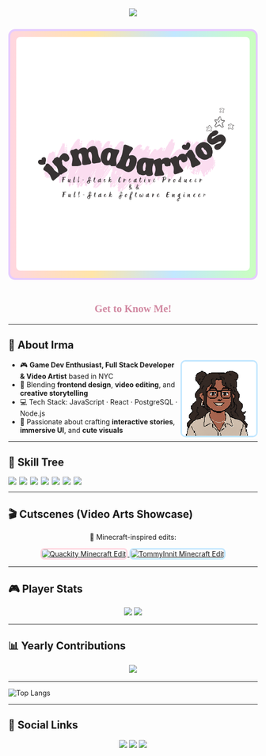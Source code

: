 <!-- 🌸 Typing Animation Title -->
<h1 align="center">
  <img src="https://readme-typing-svg.herokuapp.com?font=Press+Start+2P&size=20&color=F08CAE&center=true&vCenter=true&width=600&lines=Hey!+I'm+Irma+Barrios;Full+Stack+Developer;+Multi+Media+Artist;Game+Dev+Enthusiast" />
</h1>

<!-- 🌸 Pastel 8-Bit Banner -->
<div align="center" style="background: linear-gradient(90deg, #ffd6e0, #ffe5a9, #c2e7ff, #caffbf); padding: 12px; border: 4px solid #e6ccff; border-radius: 14px;">
  <img src="./irma.png" alt="Pastel 8-bit banner with Irma Brr" width="600" style="image-rendering: pixelated; border-radius: 8px;">
</div>

<br>

<h2 align="center" style="font-family: 'Press Start 2P', cursive; color: #d188a1;">
  🌸 Get to Know Me! 🌸
</h2>

---

## 🎀 About Irma
<img align="right" src="./me.PNG" width="150" style="border: 3px solid #c2e7ff; border-radius: 10px; image-rendering: pixelated;">

- 🎮 **Game Dev Enthusiast, Full Stack Developer & Video Artist** based in NYC  
- 🎨 Blending **frontend design**, **video editing**, and **creative storytelling**  
- 💻 Tech Stack: JavaScript · React · PostgreSQL · Node.js  
- 🚀 Passionate about crafting **interactive stories**, **immersive UI**, and **cute visuals**  

---
## 🌱 Skill Tree
<div style="display: flex; flex-wrap: wrap; gap: 6px;">
 <img src="https://img.shields.io/badge/JavaScript-ffe5a9?style=for-the-badge&logo=javascript&logoColor=000000">
 <img src="https://img.shields.io/badge/React-c2e7ff?style=for-the-badge&logo=react&logoColor=61DAFB">
 <img src="https://img.shields.io/badge/PostgreSQL-caffbf?style=for-the-badge&logo=postgresql&logoColor=336791">
 <img src="https://img.shields.io/badge/Node.js-ffd6e0?style=for-the-badge&logo=node.js&logoColor=339933">
 <img src="https://img.shields.io/badge/iMovie-ffe5a9?style=for-the-badge&logo=apple&logoColor=000000">
 <img src="https://img.shields.io/badge/Writers_Duet-e6ccff?style=for-the-badge">
 <img src="https://img.shields.io/badge/Adobe_Photoshop-c2e7ff?style=for-the-badge&logo=adobe&logoColor=ff0000">
</div>

---

## 🎬 Cutscenes (Video Arts Showcase)
<p align="center">
🎥 Minecraft-inspired edits:
</p>
<p align="center">
 <a href="https://www.youtube.com/watch?v=xy8xN9I7XWE">
   <img src="https://img.youtube.com/vi/xy8xN9I7XWE/0.jpg" width="240" alt="Quackity Minecraft Edit" style="border: 3px solid #ffd6e0; border-radius: 8px;">
 </a>
 <a href="https://www.youtube.com/watch?v=puU6JAJ9cTc">
   <img src="https://img.youtube.com/vi/puU6JAJ9cTc/0.jpg" width="240" alt="TommyInnit Minecraft Edit" style="border: 3px solid #c2e7ff; border-radius: 8px;">
 </a>
</p>

---

## 🎮 Player Stats
<p align="center">
  <img src="https://github-readme-stats.vercel.app/api?username=irmabrr&show_icons=true&theme=default&title_color=FF69B4&icon_color=FF69B4&text_color=000000&bg_color=FFFFFF" height="165">
  <img src="https://github-readme-streak-stats.herokuapp.com?user=irmabrr&theme=default&ring=FF69B4&fire=FF69B4&currStreakLabel=FF69B4&bg_color=fff7a3" height="165">
</p>

---

## 📊 Yearly Contributions
<p align="center">
  <img src="https://github-readme-activity-graph.vercel.app/graph?username=irmabrr&theme=light&color=FF69B4&line=FF69B4&point=FFFFFF&area=true&hide_border=true&bg_color=FFFFFF" />
</p>

---
![Top Langs](https://github-readme-stats.vercel.app/api/top-langs/?username=irmabrr&layout=compact&theme=default)

--- 

## 📡 Social Links
<p align="center">
 <a href="https://www.linkedin.com/in/irmabarrios1"><img src="https://img.shields.io/badge/LinkedIn-c2e7ff?style=for-the-badge"></a>
 <a href="mailto:irms.dev@gmail.com"><img src="https://img.shields.io/badge/Email-ffd6e0?style=for-the-badge"></a>
 <a href="https://www.clippings.me/irmab"><img src="https://img.shields.io/badge/Portfolio-ddbdfc?style=for-the-badge"></a>
</p>
